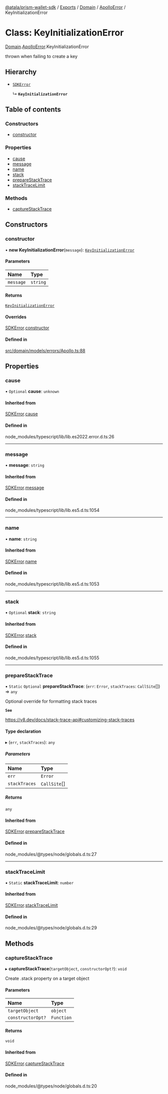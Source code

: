 [@atala/prism-wallet-sdk](../README.md) / [Exports](../modules.md) / [Domain](../modules/Domain.md) / [ApolloError](../modules/Domain.ApolloError.md) / KeyInitializationError

# Class: KeyInitializationError

[Domain](../modules/Domain.md).[ApolloError](../modules/Domain.ApolloError.md).KeyInitializationError

thrown when failing to create a key

## Hierarchy

- [`SDKError`](Domain.CommonError.SDKError.md)

  ↳ **`KeyInitializationError`**

## Table of contents

### Constructors

- [constructor](Domain.ApolloError.KeyInitializationError.md#constructor)

### Properties

- [cause](Domain.ApolloError.KeyInitializationError.md#cause)
- [message](Domain.ApolloError.KeyInitializationError.md#message)
- [name](Domain.ApolloError.KeyInitializationError.md#name)
- [stack](Domain.ApolloError.KeyInitializationError.md#stack)
- [prepareStackTrace](Domain.ApolloError.KeyInitializationError.md#preparestacktrace)
- [stackTraceLimit](Domain.ApolloError.KeyInitializationError.md#stacktracelimit)

### Methods

- [captureStackTrace](Domain.ApolloError.KeyInitializationError.md#capturestacktrace)

## Constructors

### constructor

• **new KeyInitializationError**(`message`): [`KeyInitializationError`](Domain.ApolloError.KeyInitializationError.md)

#### Parameters

| Name | Type |
| :------ | :------ |
| `message` | `string` |

#### Returns

[`KeyInitializationError`](Domain.ApolloError.KeyInitializationError.md)

#### Overrides

[SDKError](Domain.CommonError.SDKError.md).[constructor](Domain.CommonError.SDKError.md#constructor)

#### Defined in

[src/domain/models/errors/Apollo.ts:88](https://github.com/hyperledger/identus-edge-agent-sdk-ts/blob/382b1c7b46001b3d4171eaa2010aa8f9482d27e8/src/domain/models/errors/Apollo.ts#L88)

## Properties

### cause

• `Optional` **cause**: `unknown`

#### Inherited from

[SDKError](Domain.CommonError.SDKError.md).[cause](Domain.CommonError.SDKError.md#cause)

#### Defined in

node_modules/typescript/lib/lib.es2022.error.d.ts:26

___

### message

• **message**: `string`

#### Inherited from

[SDKError](Domain.CommonError.SDKError.md).[message](Domain.CommonError.SDKError.md#message)

#### Defined in

node_modules/typescript/lib/lib.es5.d.ts:1054

___

### name

• **name**: `string`

#### Inherited from

[SDKError](Domain.CommonError.SDKError.md).[name](Domain.CommonError.SDKError.md#name)

#### Defined in

node_modules/typescript/lib/lib.es5.d.ts:1053

___

### stack

• `Optional` **stack**: `string`

#### Inherited from

[SDKError](Domain.CommonError.SDKError.md).[stack](Domain.CommonError.SDKError.md#stack)

#### Defined in

node_modules/typescript/lib/lib.es5.d.ts:1055

___

### prepareStackTrace

▪ `Static` `Optional` **prepareStackTrace**: (`err`: `Error`, `stackTraces`: `CallSite`[]) => `any`

Optional override for formatting stack traces

**`See`**

https://v8.dev/docs/stack-trace-api#customizing-stack-traces

#### Type declaration

▸ (`err`, `stackTraces`): `any`

##### Parameters

| Name | Type |
| :------ | :------ |
| `err` | `Error` |
| `stackTraces` | `CallSite`[] |

##### Returns

`any`

#### Inherited from

[SDKError](Domain.CommonError.SDKError.md).[prepareStackTrace](Domain.CommonError.SDKError.md#preparestacktrace)

#### Defined in

node_modules/@types/node/globals.d.ts:27

___

### stackTraceLimit

▪ `Static` **stackTraceLimit**: `number`

#### Inherited from

[SDKError](Domain.CommonError.SDKError.md).[stackTraceLimit](Domain.CommonError.SDKError.md#stacktracelimit)

#### Defined in

node_modules/@types/node/globals.d.ts:29

## Methods

### captureStackTrace

▸ **captureStackTrace**(`targetObject`, `constructorOpt?`): `void`

Create .stack property on a target object

#### Parameters

| Name | Type |
| :------ | :------ |
| `targetObject` | `object` |
| `constructorOpt?` | `Function` |

#### Returns

`void`

#### Inherited from

[SDKError](Domain.CommonError.SDKError.md).[captureStackTrace](Domain.CommonError.SDKError.md#capturestacktrace)

#### Defined in

node_modules/@types/node/globals.d.ts:20
